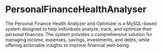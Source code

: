 # PersonalFinanceHealthAnalyser
The Personal Finance Health Analyzer and Optimizer is a MySQL-based system designed to help individuals analyze, track, and optimize their personal finances. The system provides a comprehensive solution for managing income, expenses, savings, investments, and debts, while offering actionable insights to improve financial well-being.
